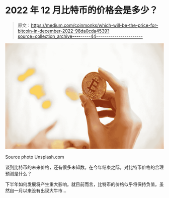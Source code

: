 # 2022 年 12 月比特币的价格会是多少？

> 原文：<https://medium.com/coinmonks/which-will-be-the-price-for-bitcoin-in-december-2022-98da0cda4539?source=collection_archive---------44----------------------->

![](img/83db0156365aefacf268bf31e6882b80.png)

Source photo Unsplash.com

谈到比特币的未来价格，还有很多未知数。在今年结束之际，对比特币价格的合理预测是什么？

下半年如何发展将产生重大影响。就目前而言，比特币的价格似乎将保持负值。虽然自一月以来没有出现大牛市…